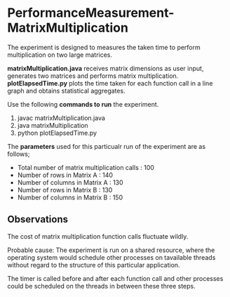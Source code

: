 # PerformanceMeasurement-MatrixMultiplication

The experiment is designed to measures the taken time to perform multiplication on two large matrices. 

**matrixMultiplication.java** receives matrix dimensions as user input, generates two matrices and performs matrix multiplication.
**plotElapsedTime.py** plots the time taken for each function call in a line graph and obtains statistical aggregates.

Use the following **commands to run** the experiment.
1. javac matrixMultiplication.java
2. java matrixMultiplication
3. python plotElapsedTime.py

The **parameters** used for this particualr run of the experiment are as follows;
- Total number of matrix multiplication calls : 100
- Number of rows in Matrix A : 140
- Number of columns in Matrix A : 130
- Number of rows in Matrix B : 130
- Number of columns in Matrix B : 150

## Observations

The cost of matrix multiplication function calls fluctuate wildly. 

Probable cause: The experiment is run on a shared resource, where the operating system would schedule other processes on tavailable threads without regard to the structure of this particular application.

The timer is called before and after each function call and other processes could be scheduled on the threads in between these three steps. 
